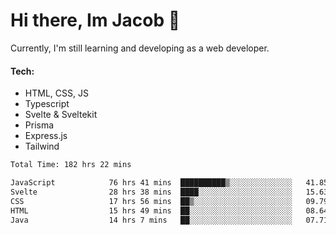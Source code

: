 # Hi there, Im Jacob 👋
Currently, I'm still learning and developing as a web developer.

#### Tech:
- HTML, CSS, JS
- Typescript
- Svelte & Sveltekit
- Prisma
- Express.js
- Tailwind

<!--START_SECTION:waka-->

```txt
Total Time: 182 hrs 22 mins

JavaScript            76 hrs 41 mins  ██████████▒░░░░░░░░░░░░░░   41.85 %
Svelte                28 hrs 38 mins  ████░░░░░░░░░░░░░░░░░░░░░   15.63 %
CSS                   17 hrs 56 mins  ██▒░░░░░░░░░░░░░░░░░░░░░░   09.79 %
HTML                  15 hrs 49 mins  ██░░░░░░░░░░░░░░░░░░░░░░░   08.64 %
Java                  14 hrs 7 mins   ██░░░░░░░░░░░░░░░░░░░░░░░   07.71 %
```

<!--END_SECTION:waka-->

